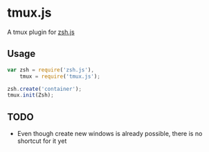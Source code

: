 # tmux.js #

A tmux plugin for [zsh.js](https://github.com/tadeuzagallo/zsh.js)


## Usage ##

```js
var zsh = require('zsh.js'),
    tmux = require('tmux.js');

zsh.create('container');
tmux.init(Zsh);
```

## TODO ##

* Even though create new windows is already possible, there is no shortcut for it yet
